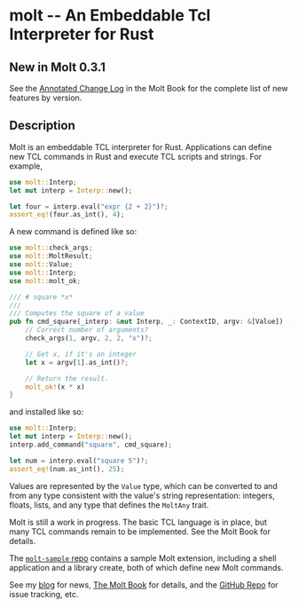 # molt -- An Embeddable Tcl Interpreter for Rust

## New in Molt 0.3.1

See the
[Annotated Change Log](https://wduquette.github.io/molt/changes.md) in the Molt Book for
the complete list of new features by version.

## Description

Molt is an embeddable TCL interpreter for Rust.  Applications can define new TCL
commands in Rust and execute TCL scripts and strings.  For example,

```rust
use molt::Interp;
let mut interp = Interp::new();

let four = interp.eval("expr {2 + 2}")?;
assert_eq!(four.as_int(), 4);
```

A new command is defined like so:

```rust
use molt::check_args;
use molt::MoltResult;
use molt::Value;
use molt::Interp;
use molt::molt_ok;

/// # square *x*
///
/// Computes the square of a value
pub fn cmd_square(_interp: &mut Interp, _: ContextID, argv: &[Value]) -> MoltResult {
    // Correct number of arguments?
    check_args(1, argv, 2, 2, "x")?;

    // Get x, if it's an integer
    let x = argv[1].as_int()?;

    // Return the result.
    molt_ok!(x * x)
}
```

and installed like so:

```rust
use molt::Interp;
let mut interp = Interp::new();
interp.add_command("square", cmd_square);

let num = interp.eval("square 5")?;
assert_eq!(num.as_int(), 25);
```

Values are represented by the `Value` type, which can be converted to and from any type consistent
with the value's string representation: integers, floats, lists, and any type that defines the
`MoltAny` trait.

Molt is still a work in progress.  The basic TCL language is in place, but many TCL commands
remain to be implemented.  See the Molt Book for details.

The [`molt-sample` repo](http://github.com/wduquette/molt-sample) contains a sample Molt
extension, including a shell application and a library create, both of which define new
Molt commands.

See my [blog](https://wduquette.github.io/) for news,
[The Molt Book](https://wduquette.github.io/molt/) for details, and
the [GitHub Repo](https://github.com/wduquette/molt) for issue tracking, etc.
